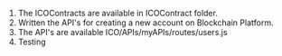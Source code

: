1. The ICOContracts are available in ICOContract folder.
2. Written the API's for creating a new account on Blockchain Platform.
3. The API's are available ICO/APIs/myAPIs/routes/users.js
4. Testing
